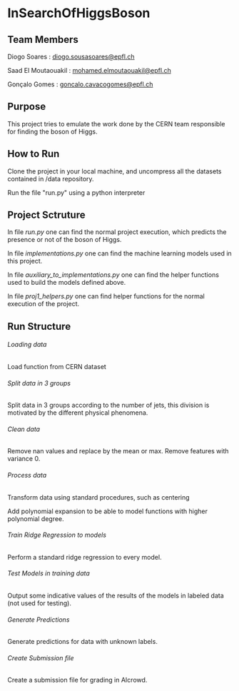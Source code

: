 # InSearchOfHiggsBoson

## Team Members

Diogo Soares : diogo.sousasoares@epfl.ch

Saad El Moutaouakil : mohamed.elmoutaouakil@epfl.ch

Gonçalo Gomes : goncalo.cavacogomes@epfl.ch

## Purpose
This project tries to emulate the work done by the CERN team responsible for finding the boson of Higgs.

## How to Run

Clone the project in your local machine, and uncompress all the datasets contained in /data repository.

Run the file "run.py" using a python interpreter

## Project Sctruture

In file *run.py* one can find the normal project execution, which predicts the presence or not of the boson of Higgs.

In file *implementations.py* one can find the machine learning models used in this project. 

In file *auxiliary_to_implementations.py* one can find the helper functions used to build the models defined above.

In file *proj1_helpers.py* one can find helper functions for the normal execution of the project.

## Run Structure

###### Loading data

Load function from CERN dataset

###### Split data in 3 groups

Split data in 3 groups according to the number of jets, this division is motivated by the different physical phenomena.

###### Clean data

Remove nan values and replace by the mean or max.
Remove features with variance 0.

###### Process data

Transform data using standard procedures, such as centering


Add polynomial expansion to be able to model functions with higher polynomial degree.

###### Train Ridge Regression to models

Perform a standard ridge regression to every model.

###### Test Models in training data

Output some indicative values of the results of the models in labeled data (not used for testing).

###### Generate Predictions

Generate predictions for data with unknown labels.

###### Create Submission file 

Create a submission file for grading in AIcrowd.




